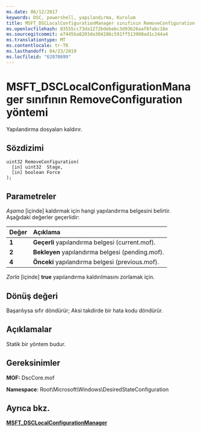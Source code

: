 ```yaml
---
ms.date: 06/12/2017
keywords: DSC, powershell, yapılandırma, Kurulum
title: MSFT_DSCLocalConfigurationManager sınıfının RemoveConfiguration yöntemi
ms.openlocfilehash: 03555cc73da1272bdebebc3d93b26aaf8fabc18e
ms.sourcegitcommit: e7445ba8203da304286c591ff513900ad1c244a4
ms.translationtype: MT
ms.contentlocale: tr-TR
ms.lasthandoff: 04/23/2019
ms.locfileid: "62078699"
---
```

# <a name="removeconfiguration-method-of-the-msftdsclocalconfigurationmanager-class"></a>MSFT_DSCLocalConfigurationManager sınıfının RemoveConfiguration yöntemi

Yapılandırma dosyaları kaldırır.

## <a name="syntax"></a>Sözdizimi

```mof
uint32 RemoveConfiguration(
  [in] uint32  Stage,
  [in] boolean Force
);
```

## <a name="parameters"></a>Parametreler

*Aşama* \[içinde\] kaldırmak için hangi yapılandırma belgesini belirtir. Aşağıdaki değerler geçerlidir:

|Değer |Açıklama |
|:--- |:---|
|**1** | **Geçerli** yapılandırma belgesi (current.mof). |
|**2** | **Bekleyen** yapılandırma belgesi (pending.mof).  |
|**4** | **Önceki** yapılandırma belgesi (previous.mof). |

*Zorla* \[içinde\] **true** yapılandırma kaldırılmasını zorlamak için.

## <a name="return-value"></a>Dönüş değeri

Başarılıysa sıfır döndürür; Aksi takdirde bir hata kodu döndürür.

## <a name="remarks"></a>Açıklamalar

Statik bir yöntem budur.

## <a name="requirements"></a>Gereksinimler

**MOF:** DscCore.mof

**Namespace**: Root\Microsoft\Windows\DesiredStateConfiguration

## <a name="see-also"></a>Ayrıca bkz.

[**MSFT_DSCLocalConfigurationManager**](msft-dsclocalconfigurationmanager.md)